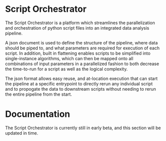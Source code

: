 # Script Orchestrator
The Script Orchestrator is a platform which streamlines the parallelization and 
orchestration of python script files into an integrated data analysis pipeline.

A json document is used to define the structure of the pipeline, where data should be
piped to, and what parameters are required for execution of each script. In addition,
built in flattening enables scripts to be simplified into single-instance algorithms,
which can then be mapped onto all combinations of input parameters in a parallelized 
fashion to both decrease the time-to-run for a script as well as the logical complexity.

The json format allows easy reuse, and at-location execution that can start the pipeline 
at a specific entrypoint to directly rerun any individual script and to propogate the
data to downstream scripts without needing to rerun the entire pipeline from the start.

# Documentation

The Script Orchestrator is currently still in early beta, and this section will be 
updated in time.